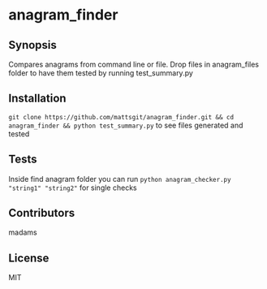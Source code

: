 # anagram_finder

## Synopsis

Compares anagrams from command line or file. Drop files in anagram_files folder to have them tested by running test_summary.py

## Installation

```git clone https://github.com/mattsgit/anagram_finder.git && cd anagram_finder && python test_summary.py``` to see files generated and tested

## Tests

Inside find anagram folder you can run ```python anagram_checker.py "string1" "string2"``` for single checks

## Contributors

madams

## License

MIT